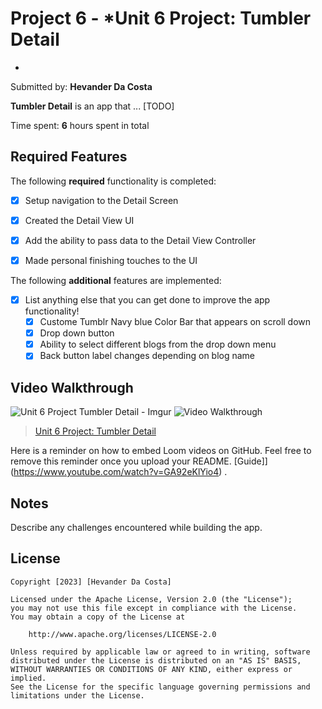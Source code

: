 # Project 6 - *Unit 6 Project: Tumbler Detail
*

Submitted by: **Hevander Da Costa**

**Tumbler Detail** is an app that ... [TODO] 

Time spent: **6** hours spent in total

## Required Features
The following **required** functionality is completed:

- [x] Setup navigation to the Detail Screen
- [x] Created the Detail View UI
- [x] Add the ability to pass data to the Detail View Controller
- [x] Made personal finishing touches to the UI


The following **additional** features are implemented:

- [x] List anything else that you can get done to improve the app functionality!
    - [x] Custome Tumblr Navy blue Color Bar that appears on scroll down
    - [x] Drop down button
    - [x] Ability to select different blogs from the drop down menu 
    - [x] Back button label changes depending on blog name 

## Video Walkthrough
![Unit 6 Project Tumbler Detail - Imgur](https://github.com/Hevander27/Detailed_TumblrViewer/assets/45948489/a1562646-7a02-4e62-94fa-6309e7db8fc9)
<img src='https://i.imgur.com/sKh2p8o.gif' title='Video Walkthrough' width=''  alt='Video Walkthrough' />
<blockquote class="imgur-embed-pub" lang="en" data-id="a/TCjSPVD"  >
<a href="//imgur.com/a/TCjSPVD">Unit 6 Project: Tumbler Detail</a></blockquote>
<script async src="//s.imgur.com/min/embed.js" charset="utf-8"></script>

Here is a reminder on how to embed Loom videos on GitHub. Feel free to remove this reminder once you upload your README. 
[Guide]](https://www.youtube.com/watch?v=GA92eKlYio4) .

## Notes
Describe any challenges encountered while building the app.

## License

    Copyright [2023] [Hevander Da Costa]

    Licensed under the Apache License, Version 2.0 (the "License");
    you may not use this file except in compliance with the License.
    You may obtain a copy of the License at

        http://www.apache.org/licenses/LICENSE-2.0

    Unless required by applicable law or agreed to in writing, software
    distributed under the License is distributed on an "AS IS" BASIS,
    WITHOUT WARRANTIES OR CONDITIONS OF ANY KIND, either express or implied.
    See the License for the specific language governing permissions and
    limitations under the License.
